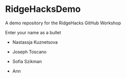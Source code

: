 # RidgeHacksDemo
A demo repository for the RidgeHacks GitHub Workshop

Enter your name as a bullet

* Nastassja Kuznetsova

* Joseph Toscano

* Sofia Szikman

* Ann
